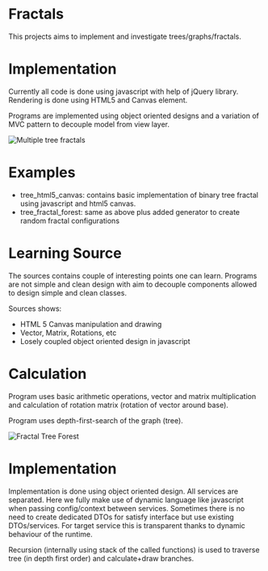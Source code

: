 Fractals
========

This projects aims to implement and investigate trees/graphs/fractals. 

Implementation
==============

Currently all code is done using javascript with help of jQuery library. Rendering is done using HTML5 and Canvas element.

Programs are implemented using object oriented designs and a variation of MVC pattern to decouple model from view layer.

![Multiple tree fractals](https://raw.githubusercontent.com/wiki/besnik/fractals/images/tree-fractal.png)

Examples
========
 * tree_html5_canvas: contains basic implementation of binary tree fractal using javascript and html5 canvas.
 * tree_fractal_forest: same as above plus added generator to create random fractal configurations

Learning Source
===============

The sources contains couple of interesting points one can learn. Programs are not simple and clean design with aim to decouple components allowed to design simple and clean classes.

Sources shows:
 * HTML 5 Canvas manipulation and drawing
 * Vector, Matrix, Rotations, etc
 * Losely coupled object oriented design in javascript
 
Calculation
===========
Program uses basic arithmetic operations, vector and matrix multiplication and calculation of rotation matrix (rotation of vector around base).

Program uses depth-first-search of the graph (tree).

![Fractal Tree Forest](https://raw.githubusercontent.com/wiki/besnik/fractals/images/tree-forest.png)

Implementation
==============
Implementation is done using object oriented design. All services are separated. Here we fully make use of dynamic language like javascript when passing config/context between services. Sometimes there is no need to create dedicated DTOs for satisfy interface but use existing DTOs/services. For target service this is transparent thanks to dynamic behaviour of the runtime.

Recursion (internally using stack of the called functions) is used to traverse tree (in depth first order) and calculate+draw branches.

